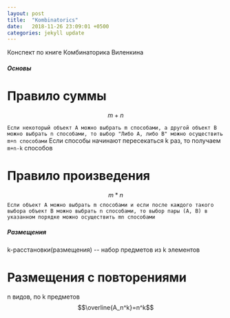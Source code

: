 ```yaml
---
layout: post
title:  "Kombinatorics"
date:   2018-11-26 23:09:01 +0500
categories: jekyll update
---
```

<!-- mathjax config similar to math.stackexchange -->
<script type="text/x-mathjax-config">
MathJax.Hub.Config({
  jax: ["input/TeX", "output/HTML-CSS"],
  tex2jax: {
    inlineMath: [ ['$', '$'] ],
    displayMath: [ ['$$', '$$']],
    processEscapes: true,
    skipTags: ['script', 'noscript', 'style', 'textarea', 'pre', 'code']
  },
  messageStyle: "none",
  "HTML-CSS": { preferredFont: "TeX", availableFonts: ["STIX","TeX"] }
});
</script>
<script src="http://cdn.mathjax.org/mathjax/latest/MathJax.js?config=TeX-AMS_HTML" type="text/javascript"></script>

Конспект по книге Комбинаторика Виленкина

##### Основы

# Правило суммы
$$m+n$$

`Если некоторый объект A можно выбрать m способами, а другой объект B можно выбрать n способами, то выбор "Либо A, либо B" можно осуществить m+n способами`
Если способы начинают пересекаться k раз, то получаем `m+n-k` способов

# Правило произведения
$$m*n$$
`Если объект A можно выбрать m способами и если после каждого такого выбора объект B можно выбрать n способами, то выбор пары (A, B) в указанном порядке можно осуществить mn способами`

##### Размещения

k-расстановки(размещения) -- набор предметов из k элементов

# Размещения с повторениями
n видов, по k предметов 
$$\overline{A_n^k}=n^k$$
